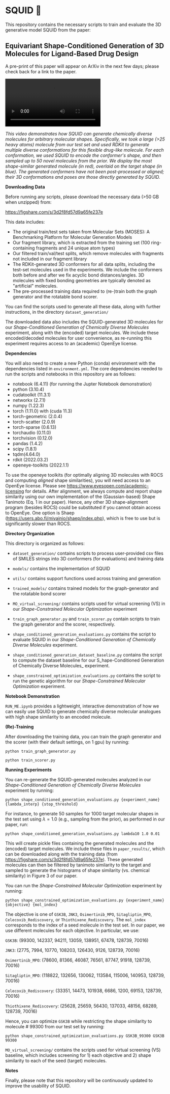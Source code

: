# SQUID :squid:

This repository contains the necessary scripts to train and evaluate the 3D generative model SQUID from the paper:

## Equivariant Shape-Conditioned Generation of 3D Molecules for Ligand-Based Drug Design

A pre-print of this paper will appear on ArXiv in the next few days; please check back for a link to the paper.

<video src="https://user-images.githubusercontent.com/52709065/194377661-7a915fad-898e-405c-a474-640ac95ad708.mp4" controls="controls" style="max-width: 730px;">
</video>

*This video demonstrates how SQUID can generate chemically diverse molecules for arbitrary molecular shapes. Specifically, we took a large (>25 heavy atoms) molecule from our test set and used RDKit to generate multiple diverse conformations for this flexible drug-like molecule. For each conformation, we used SQUID to encode the conformer's shape, and then sampled up to 50 novel molecules from the prior. We display the most shape-similar generated molecule (in red), overlaid on the target shape (in blue). The generated conformers have not been post-processed or aligned; their 3D conformations and poses are those directly generated by SQUID.*

**Downloading Data**

Before running any scripts, please download the necessary data (>50 GB when unzipped) from:

https://figshare.com/s/3d2f8fd57d9a65fe237e

This data includes:

- The original train/test sets taken from Molecular Sets (MOSES): A Benchmarking Platform for Molecular Generation Models
- Our fragment library, which is extracted from the training set (100 ring-containing fragments and 24 unique atom types)
- Our filtered train/val/test splits, which remove molecules with fragments not included in our fragment library
- The RDKit-generated 3D conformers for all data splits, including the test-set molecules used in the experiments. We include the conformers both before and after we fix acyclic bond distances/angles. 3D molecules with fixed bonding geometries are typically denoted as "artificial" molecules.
- The pre-processed training data required to (re-)train both the graph generator and the rotatable bond scorer.

You can find the scripts used to generate all these data, along with further instructions, in the directory ```dataset_generation/```

The downloaded data also includes the SQUID-generated 3D molecules for our _Shape-Conditioned Generation of Chemically Diverse Molecules_ experiment, along with the (encoded) target molecules. We include these encoded/decoded molecules for user convenience, as re-running this experiment requires access to an (academic) OpenEye license.

**Dependencies**

You will also need to create a new Python (conda) environment with the dependencies listed in ```environment.yml```. The core dependencies needed to run the scripts and notebooks in this repository are as follows:

- notebook (6.4.11) (for running the Jupter Notebook demonstration)
- python (3.10.4)
- cudatoolkit (11.3.1)
- networkx (2.7.1)
- numpy (1.22.3)
- torch (1.11.0) with (cuda 11.3)
- torch-geometric (2.0.4)
- torch-scatter (2.0.9)
- torch-sparse (0.6.13)
- torchaudio (0.11.0)
- torchvision (0.12.0)
- pandas (1.4.2)
- scipy (1.8.1)
- tqdm(4.64.0)
- rdkit (2022.03.2)
- openeye-toolkits (2022.1.1)

To use the openeye toolkits (for optimally aligning 3D molecules with ROCS and computing _aligned_ shape similarities), you will need access to an OpenEye license. Please see https://www.eyesopen.com/academic-licensing for details. After alignment, we always compute and report shape similarity using our own implementation of the (Gaussian-based) Shape Tanimoto (Eq. 1 in our paper). Hence, any other 3D shape-alignment program (besides ROCS) could be substituted if you cannot obtain access to OpenEye. One option is Shaep (https://users.abo.fi/mivainio/shaep/index.php), which is free to use but is significantly slower than ROCS.

**Directory Organization**

This directory is organized as follows:

- ```dataset_generation/``` contains scripts to process user-provided csv files of SMILES strings into 3D conformers (for evaluations) and training data
- ```models/``` contains the implementation of SQUID
- ```utils/``` contains support functions used across training and generation
- ```trained_models/``` contains trained models for the graph-generator and the rotatable bond scorer
- ```MO_virtual_screening/``` contains scripts used for virtual screening (VS) in our _Shape-Constrained Molecular Optimization_ experiment

- ```train_graph_generator.py``` and ```train_scorer.py``` contain scripts to train the graph generator and the scorer, respectively.
- ```shape_conditioned_generation_evaluations.py``` contains the script to evaluate SQUID in our _Shape-Conditioned Generation of Chemically Diverse Molecules_ experiment.
- ```shape_conditioned_generation_dataset_baseline.py``` contains the script to compute the dataset baseline for our S_hape-Conditioned Generation of Chemically Diverse Molecules_ experiment.
- ```shape_constrained_optimization_evaluations.py``` contains the script to run the genetic algorithm for our _Shape-Constrained Molecular Optimization_ experiment.


**Notebook Demonstration**

```RUN_ME.ipynb``` provides a lightweight, interactive demonstration of how we can easily use SQUID to generate chemically diverse molecular analogues with high shape similarity to an encoded molecule.


**(Re)-Training**

After downloading the training data, you can train the graph generator and the scorer (with their default settings, on 1 gpu) by running:

`python train_graph_generator.py`

`python train_scorer.py`


**Running Experiments**

You can re-generate the SQUID-generated molecules analyzed in our _Shape-Conditioned Generation of Chemically Diverse Molecules_ experiment by running:

`python shape_conditioned_generation_evaluations.py {experiment_name} {lambda_interp} {stop_threshold}`

For instance, to generate 50 samples for 1000 target molecular shapes in the test set using $\lambda = 1.0$ (e.g., sampling from the prior), as performed in our paper, run:

`python shape_conditioned_generation_evaluations.py lambda10 1.0 0.01`

This will create pickle files containing the generated molecules and the (encoded) target molecules. We include these files in ```paper_results/```, which can be downloaded along with the training data (from https://figshare.com/s/3d2f8fd57d9a65fe237e). These generated molecules can then be filtered by tanimoto similarity to the target and sampled to generate the histograms of shape similarity (vs. chemical similarity) in Figure 3 of our paper.


You can run the _Shape-Constrained Molecular Optimization_ experiment by running:

`python shape_constrained_optimization_evaluations.py {experiment_name} {objective} {mol_index}`

The objective is one of `GSK3B`, `JNK3`, `Osimertinib_MPO`, `Sitagliptin_MPO`, `Celecoxib_Rediscovery`, or `Thiothixene_Rediscovery`. The `mol_index` corresponds to the index of a seed molecule in the test set. In our paper, we use different molecules for each objective. In particular, we use:

`GSK3B`: (99300, 142337, 94211, 13059, 138951, 67478, 128739, 70016)

`JNK3`: (2775, 7994, 10770, 108203, 126430, 9126, 128739, 70016)

`Osimertinib_MPO`: (78600, 81366, 46087, 76561, 87747, 91918, 128739, 70016)

`Sitagliptin_MPO`: (118822, 132656, 130062, 113584, 115006, 140953, 128739, 70016)

`Celecoxib_Rediscovery`: (33351, 14473, 101938, 6686, 1200, 69153, 128739, 70016)

`Thiothixene_Rediscovery`: (25628, 25659, 56430, 137033, 48156, 68289, 128739, 70016)

Hence, you can optimize `GSK3B` while restricting the shape similarity to molecule # 99300 from our test set by running:

`python shape_constrained_optimization_evaluations.py GSK3B_99300 GSK3B 99300`

```MO_virtual_screening/``` contains the scripts used for virtual screening (VS) baseline, which includes screening for 1) each objective and 2) shape similarity to each of the seed (target) molecules.

**Notes**

Finally, please note that this repository will be continuously updated to improve the usability of SQUID.

